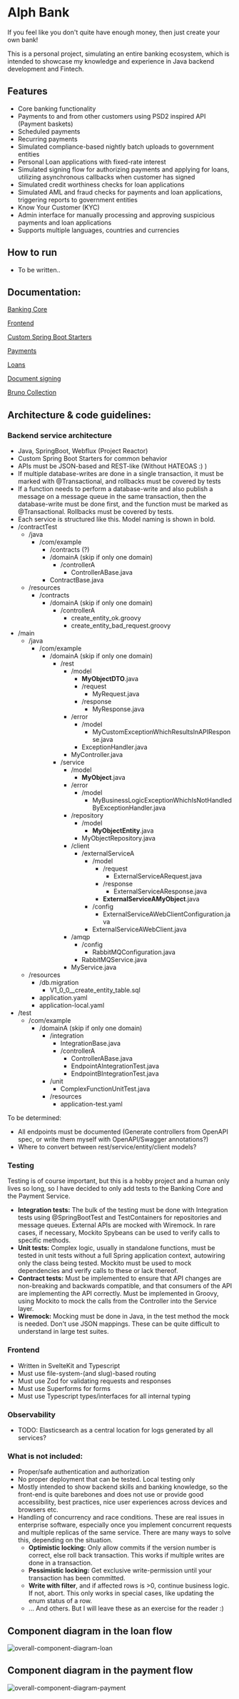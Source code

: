 
# Alph Bank

If you feel like you don't quite have enough money, then just create your own bank!

This is a personal project, simulating an entire banking ecosystem, which is intended to showcase my knowledge and experience in Java backend development and Fintech. 

## Features

* Core banking functionality
* Payments to and from other customers using PSD2 inspired API (Payment baskets)
* Scheduled payments
* Recurring payments
* Simulated compliance-based nightly batch uploads to government entities
* Personal Loan applications with fixed-rate interest
* Simulated signing flow for authorizing payments and applying for loans, utilizing asynchronous callbacks when customer has signed
* Simulated credit worthiness checks for loan applications
* Simulated AML and fraud checks for payments and loan applications, triggering reports to government entities
* Know Your Customer (KYC) 
* Admin interface for manually processing and approving suspicious payments and loan applications
* Supports multiple languages, countries and currencies


## How to run

- To be written..

## Documentation:

[Banking Core](/banking-core)

[Frontend](/svelte-frontend)

[Custom Spring Boot Starters](/spring-boot-starters)

[Payments](/payment-service)

[Loans](/loan-application-service/)

[Document signing](/signing-service/)

[Bruno Collection](/bruno-collection/)

## Architecture & code guidelines:

### Backend service architecture

* Java, SpringBoot, Webflux (Project Reactor)
* Custom Spring Boot Starters for common behavior
* APIs must be JSON-based and REST-like (Without HATEOAS :) )
* If multiple database-writes are done in a single transaction, it must be marked with @Transactional, and rollbacks must be covered by tests
* If a function needs to perform a database-write and also publish a message on a message queue in the same transaction, then the database-write must be done first, and the function must be marked as @Transactional. Rollbacks must be covered by tests.
* Each service is structured like this. Model naming is shown in bold.
* /contractTest
    * /java
        * /com/example
            * /contracts (?)
            * /domainA  (skip if only one domain)
                * /controllerA
                    * ControllerABase.java
            * ContractBase.java
    * /resources
        * /contracts
            * /domainA  (skip if only one domain)
                * /controllerA
                    * create_entity_ok.groovy
                    * create_entity_bad_request.groovy
* /main
    * /java
        * /com/example
            * /domainA (skip if only one domain)
                * /rest
                    * /model
                        * **MyObjectDTO**.java
                        * /request
                            * MyRequest.java
                        * /response
                            * MyResponse.java
                    * /error
                        * /model
                            * MyCustomExceptionWhichResultsInAPIResponse.java
                        * ExceptionHandler.java
                    * MyController.java
                * /service
                    * /model
                        * **MyObject**.java
                    * /error
                        * /model
                            * MyBusinessLogicExceptionWhichIsNotHandledByExceptionHandler.java
                    * /repository
                        * /model
                            * **MyObjectEntity**.java
                        * MyObjectRepository.java
                    * /client
                        * /externalServiceA
                            * /model
                                * /request
                                    * ExternalServiceARequest.java
                                * /response
                                    * ExternalServiceAResponse.java
                                * **ExternalServiceAMyObject**.java
                            * /config
                                * ExternalServiceAWebClientConfiguration.java
                            * ExternalServiceAWebClient.java
                    * /amqp
                        * /config
                            * RabbitMQConfiguration.java
                        * RabbitMQService.java
                    * MyService.java
    * /resources
        * /db.migration
            * V1_0_0__create_entity_table.sql
        * application.yaml
        * application-local.yaml
* /test
    * /com/example
        * /domainA (skip if only one domain)
            * /integration
                * IntegrationBase.java
                * /controllerA
                    * ControllerABase.java
                    * EndpointAIntegrationTest.java
                    * EndpointBIntegrationTest.java
            * /unit
                * ComplexFunctionUnitTest.java
            * /resources
                * application-test.yaml



To be determined:

* All endpoints must be documented (Generate controllers from OpenAPI spec, or write them myself with OpenAPI/Swagger annotations?)
* Where to convert between rest/service/entity/client models?

### Testing

Testing is of course important, but this is a hobby project and a human only lives so long, so I have decided to only add tests to the Banking Core and the Payment Service.
* **Integration tests:** The bulk of the testing must be done with Integration tests using @SpringBootTest and TestContainers for repositories and message queues. External APIs are mocked with Wiremock. In rare cases, if necessary, Mockito Spybeans can be used to verify calls to specific methods.
* **Unit tests:** Complex logic, usually in standalone functions, must be tested in unit tests without a full Spring application context, autowiring only the class being tested. Mockito must be used to mock dependencies and verify calls to these or lack thereof.
* **Contract tests:** Must be implemented to ensure that API changes are non-breaking and backwards compatible, and that consumers of the API are implementing the API correctly. Must be implemented in Groovy, using Mockito to mock the calls from the Controller into the Service layer. 
* **Wiremock:** Mocking must be done in Java, in the test method the mock is needed. Don't use JSON mappings. These can be quite difficult to understand in large test suites.

### Frontend

* Written in SvelteKit and Typescript
* Must use file-system-(and slug)-based routing
* Must use Zod for validating requests and responses
* Must use Superforms for forms
* Must use Typescript types/interfaces for all internal typing

### Observability
* TODO: Elasticsearch as a central location for logs generated by all services?

### What is not included:
* Proper/safe authentication and authorization
* No proper deployment that can be tested. Local testing only
* Mostly intended to show backend skills and banking knowledge, so the front-end is quite barebones and does not use or provide good accessibility, best practices, nice user experiences across devices and browsers etc.
* Handling of concurrency and race conditions. These are real issues in enterprise software, especially once you implement concurrent requests and multiple replicas of the same service. There are many ways to solve this, depending on the situation. 
    * **Optimistic locking:** Only allow commits if the version number is correct, else roll back transaction. This works if multiple writes are done in a transaction.
    * **Pessimistic locking:** Get exclusive write-permission until your transaction has been committed.
    * **Write with filter**, and if affected rows is >0, continue business logic. If not, abort. This only works in special cases, like updating the enum status of a row.
    * ... And others. But I will leave these as an exercise for the reader :)

## Component diagram in the loan flow

![overall-component-diagram-loan](http://www.plantuml.com/plantuml/proxy?cache=no&src=https://raw.githubusercontent.com/Nokocchi/Alph-Bank/master/docs/overall-component-diagram-loan.puml)

## Component diagram in the payment flow

![overall-component-diagram-payment](http://www.plantuml.com/plantuml/proxy?cache=no&src=https://raw.githubusercontent.com/Nokocchi/Alph-Bank/master/docs/overall-component-diagram-payment.puml)

